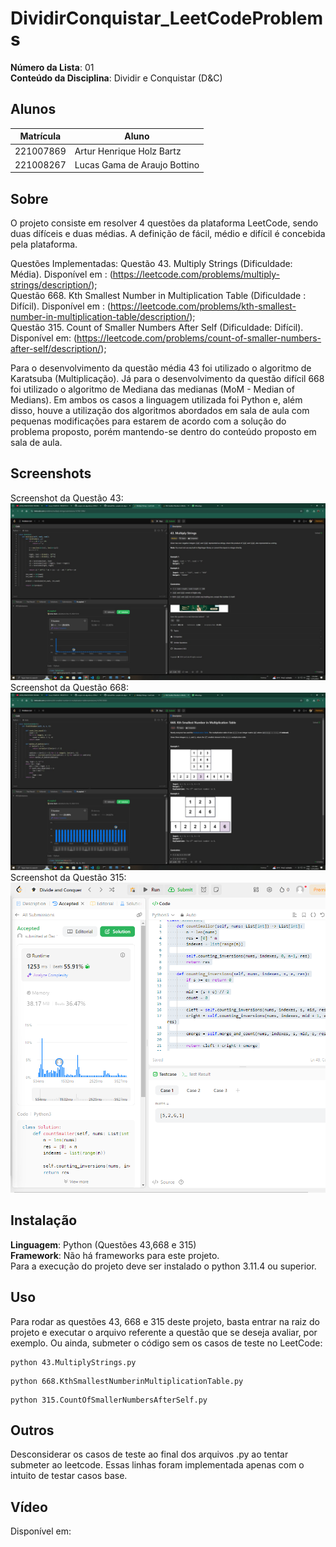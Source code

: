 # DividirConquistar_LeetCodeProblems

**Número da Lista**: 01<br>
**Conteúdo da Disciplina**: Dividir e Conquistar (D&C)<br>

## Alunos
|Matrícula | Aluno |
| -- | -- |
| 221007869  |  Artur Henrique Holz Bartz |
| 221008267  |  Lucas Gama de Araujo Bottino |

## Sobre 
O projeto consiste em resolver 4 questões da plataforma LeetCode, sendo duas dífíceis e duas médias. A definição de fácil, médio e difícil é concebida pela plataforma.

Questões Implementadas:
Questão 43. Multiply Strings (Dificuldade: Média). Disponível em : (https://leetcode.com/problems/multiply-strings/description/);<br>
Questão 668. Kth Smallest Number in Multiplication Table (Dificuldade : Difícil). Disponível em : (https://leetcode.com/problems/kth-smallest-number-in-multiplication-table/description/);<br>
Questão 315. Count of Smaller Numbers After Self (Dificuldade: Difícil). Disponível em:
(https://leetcode.com/problems/count-of-smaller-numbers-after-self/description/);<br>

Para o desenvolvimento da questão média 43 foi utilizado o algoritmo de Karatsuba (Multiplicação). Já para o desenvolvimento da questão difícil 668 foi utilizado o algoritmo de Mediana das medianas (MoM - Median of Medians). Em ambos os casos a linguagem utilizada foi Python e, além disso, houve a utilização dos algoritmos abordados em sala de aula com pequenas modificações para estarem de acordo com a solução do problema proposto, porém mantendo-se dentro do conteúdo proposto em sala de aula.

## Screenshots
Screenshot da Questão 43:<br>
![Screenshot Questão 43](imagens/43imagem.jpeg)
Screenshot da Questão 668:<br>
![Screenshot Questão 668](imagens/668imagem.jpeg)
Screenshot da Questão 315:<br> 
![Screenshot Questão 315](imagens/315imagem.png)

## Instalação 
**Linguagem**: Python (Questões 43,668 e 315)<br>
**Framework**: Não há frameworks para este projeto.<br>
Para a execução do projeto deve ser instalado o python 3.11.4 ou superior.

## Uso 
Para rodar as questões 43, 668 e 315 deste projeto, basta entrar na raiz do projeto e executar o arquivo referente a questão que se deseja avaliar, por exemplo. Ou ainda, submeter o código sem os casos de teste no LeetCode:
```
python 43.MultiplyStrings.py
```
```
python 668.KthSmallestNumberinMultiplicationTable.py
```
```
python 315.CountOfSmallerNumbersAfterSelf.py 
```

## Outros 
Desconsiderar os casos de teste ao final dos arquivos .py ao tentar submeter ao leetcode. Essas linhas foram implementada apenas com o intuito de testar casos base.

## Vídeo
Disponível em: 




